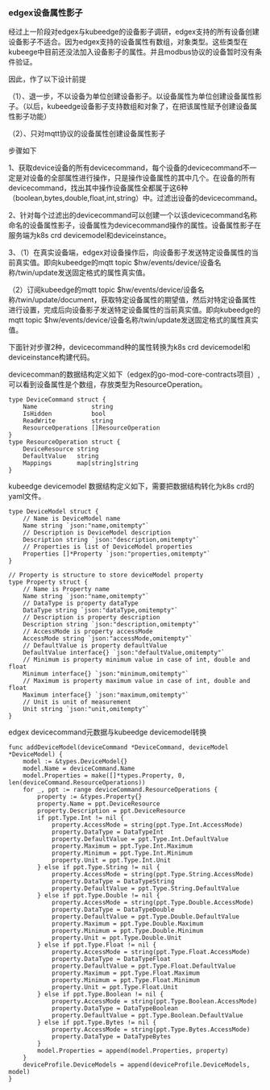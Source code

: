 ### edgex设备属性影子

经过上一阶段对edgex与kubeedge的设备影子调研，edgex支持的所有设备创建设备影子不适合。因为edgex支持的设备属性有数组，对象类型。这些类型在kubeege中目前还没法加入设备影子的属性。并且modbus协议的设备暂时没有条件验证。

因此，作了以下设计前提

（1）、退一步，不以设备为单位创建设备影子。以设备属性为单位创建设备属性影子。（以后，kubeedge设备影子支持数组和对象了，在把该属性赋予创建设备属性影子功能）

（2）、只对mqtt协议的设备属性创建设备属性影子

步骤如下

1、获取device设备的所有devicecommand，每个设备的devicecommand不一定是对设备的全部属性进行操作，只是操作设备属性的其中几个。在设备的所有devicecommand，找出其中操作设备属性全都属于这6种（boolean,bytes,double,float,int,string）中。过滤出设备的devicecommand。

2、针对每个过滤出的devicecommand可以创建一个以该devicecommand名称命名的设备属性影子，设备属性为devicecommand操作的属性。设备属性影子在服务端为k8s crd devicemodel和deviceinstance。

3、（1）在真实设备端，edgex对设备操作后，向设备影子发送特定设备属性的当前真实值。即向kubeedge的mqtt topic $hw/events/device/设备名称/twin/update发送固定格式的属性真实值。

（2）订阅kubeedge的mqtt topic  $hw/events/device/设备名称/twin/update/document，获取特定设备属性的期望值，然后对特定设备属性进行设置，完成后向设备影子发送特定设备属性的当前真实值。即向kubeedge的mqtt topic $hw/events/device/设备名称/twin/update发送固定格式的属性真实值。

下面针对步骤2种，devicecommand种的属性转换为k8s crd devicemodel和deviceinstance构建代码。

devicecomman的数据结构定义如下（edgex的go-mod-core-contracts项目）,可以看到设备属性是个数组，存放类型为ResourceOperation。

```
type DeviceCommand struct {
	Name               string
	IsHidden           bool
	ReadWrite          string
	ResourceOperations []ResourceOperation
}
type ResourceOperation struct {
	DeviceResource string
	DefaultValue   string
	Mappings       map[string]string
}
```

kubeedge devicemodel 数据结构定义如下，需要把数据结构转化为k8s crd的yaml文件。

```
type DeviceModel struct {
	// Name is DeviceModel name
	Name string `json:"name,omitempty"`
	// Description is DeviceModel description
	Description string `json:"description,omitempty"`
	// Properties is list of DeviceModel properties
	Properties []*Property `json:"properties,omitempty"`
}

// Property is structure to store deviceModel property
type Property struct {
	// Name is Property name
	Name string `json:"name,omitempty"`
	// DataType is property dataType
	DataType string `json:"dataType,omitempty"`
	// Description is property description
	Description string `json:"description,omitempty"`
	// AccessMode is property accessMode
	AccessMode string `json:"accessMode,omitempty"`
	// DefaultValue is property defaultValue
	DefaultValue interface{} `json:"defaultValue,omitempty"`
	// Minimum is property minimum value in case of int, double and float
	Minimum interface{} `json:"minimum,omitempty"`
	// Maximum is property maximum value in case of int, double and float
	Maximum interface{} `json:"maximum,omitempty"`
	// Unit is unit of measurement
	Unit string `json:"unit,omitempty"`
}
```

edgex devicecommand元数据与kubeedge devicemodel转换

```
func addDeviceModel(deviceCommand *DeviceCommand, deviceModel *DeviceModel) {
	model := &types.DeviceModel{}
	model.Name = deviceCommand.Name
	model.Properties = make([]*types.Property, 0, len(deviceCommand.ResourceOperations))
	for _, ppt := range deviceCommand.ResourceOperations {
		property := &types.Property{}
		property.Name = ppt.DeviceResource
		property.Description = ppt.DeviceResource
		if ppt.Type.Int != nil {
			property.AccessMode = string(ppt.Type.Int.AccessMode)
			property.DataType = DataTypeInt
			property.DefaultValue = ppt.Type.Int.DefaultValue
			property.Maximum = ppt.Type.Int.Maximum
			property.Minimum = ppt.Type.Int.Minimum
			property.Unit = ppt.Type.Int.Unit
		} else if ppt.Type.String != nil {
			property.AccessMode = string(ppt.Type.String.AccessMode)
			property.DataType = DataTypeString
			property.DefaultValue = ppt.Type.String.DefaultValue
		} else if ppt.Type.Double != nil {
			property.AccessMode = string(ppt.Type.Double.AccessMode)
			property.DataType = DataTypeDouble
			property.DefaultValue = ppt.Type.Double.DefaultValue
			property.Maximum = ppt.Type.Double.Maximum
			property.Minimum = ppt.Type.Double.Minimum
			property.Unit = ppt.Type.Double.Unit
		} else if ppt.Type.Float != nil {
			property.AccessMode = string(ppt.Type.Float.AccessMode)
			property.DataType = DataTypeFloat
			property.DefaultValue = ppt.Type.Float.DefaultValue
			property.Maximum = ppt.Type.Float.Maximum
			property.Minimum = ppt.Type.Float.Minimum
			property.Unit = ppt.Type.Float.Unit
		} else if ppt.Type.Boolean != nil {
			property.AccessMode = string(ppt.Type.Boolean.AccessMode)
			property.DataType = DataTypeBoolean
			property.DefaultValue = ppt.Type.Boolean.DefaultValue
		} else if ppt.Type.Bytes != nil {
			property.AccessMode = string(ppt.Type.Bytes.AccessMode)
			property.DataType = DataTypeBytes
		}
		model.Properties = append(model.Properties, property)
	}
	deviceProfile.DeviceModels = append(deviceProfile.DeviceModels, model)
}
```

